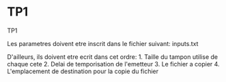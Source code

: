 # TP1 #
TP1

Les parametres doivent etre inscrit dans le fichier suivant: inputs.txt

D'ailleurs, ils doivent etre ecrit dans cet ordre:
	1. Taille du tampon utilise de chaque cete
	2. Delai de temporisation de l'emetteur
	3. Le fichier a copier
	4. L'emplacement de destination pour la copie du fichier
